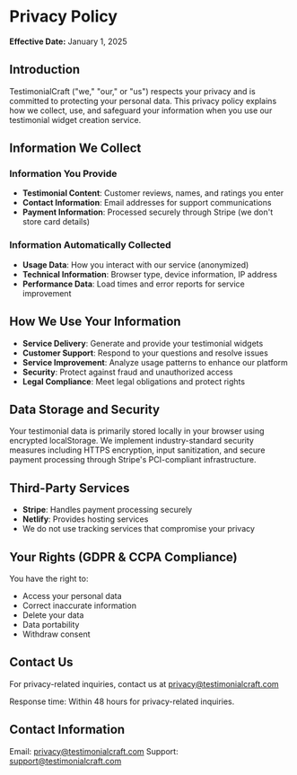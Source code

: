 # Privacy Policy

**Effective Date:** January 1, 2025

## Introduction

TestimonialCraft ("we," "our," or "us") respects your privacy and is committed to protecting your personal data. This privacy policy explains how we collect, use, and safeguard your information when you use our testimonial widget creation service.

## Information We Collect

### Information You Provide
- **Testimonial Content**: Customer reviews, names, and ratings you enter
- **Contact Information**: Email addresses for support communications
- **Payment Information**: Processed securely through Stripe (we don't store card details)

### Information Automatically Collected
- **Usage Data**: How you interact with our service (anonymized)
- **Technical Information**: Browser type, device information, IP address
- **Performance Data**: Load times and error reports for service improvement

## How We Use Your Information

- **Service Delivery**: Generate and provide your testimonial widgets
- **Customer Support**: Respond to your questions and resolve issues
- **Service Improvement**: Analyze usage patterns to enhance our platform
- **Security**: Protect against fraud and unauthorized access
- **Legal Compliance**: Meet legal obligations and protect rights

## Data Storage and Security

Your testimonial data is primarily stored locally in your browser using encrypted localStorage. We implement industry-standard security measures including HTTPS encryption, input sanitization, and secure payment processing through Stripe's PCI-compliant infrastructure.

## Third-Party Services

- **Stripe**: Handles payment processing securely
- **Netlify**: Provides hosting services
- We do not use tracking services that compromise your privacy

## Your Rights (GDPR & CCPA Compliance)

You have the right to:
- Access your personal data
- Correct inaccurate information
- Delete your data
- Data portability
- Withdraw consent

## Contact Us

For privacy-related inquiries, contact us at privacy@testimonialcraft.com

Response time: Within 48 hours for privacy-related inquiries.

## Contact Information

Email: privacy@testimonialcraft.com
Support: support@testimonialcraft.com